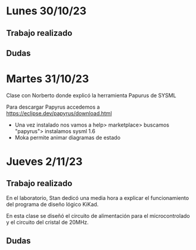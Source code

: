 # Lunes 30/10/23
## Trabajo realizado
## Dudas
# Martes 31/10/23
Clase con Norberto donde explicó la herramienta Papurus de SYSML

Para descargar Papyrus accedemos a https://eclipse.dev/papyrus/download.html
- Una vez instalado nos vamos a help> marketplace> buscamos "papyrus"> instalamos sysml 1.6
- Moka permite animar diagramas de estado

# Jueves 2/11/23
## Trabajo realizado
En el laboratorio, Stan dedicó una media hora a explicar el funcionamiento del programa de diseño lógico KiKad.

En esta clase se diseñó el circuito de alimentación para el microcontrolado y el circuito del cristal de 20MHz.
## Dudas
